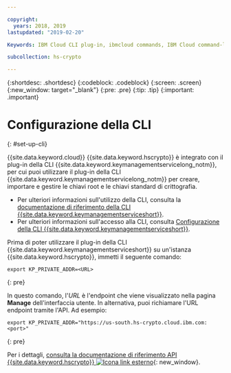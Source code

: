```yaml
---

copyright:
  years: 2018, 2019
lastupdated: "2019-02-20"

Keywords: IBM Cloud CLI plug-in, ibmcloud commands, IBM Cloud command-line interface

subcollection: hs-crypto

---
```


{:shortdesc: .shortdesc}
{:codeblock: .codeblock}
{:screen: .screen}
{:new_window: target="_blank"}
{:pre: .pre}
{:tip: .tip}
{:important: .important}

# Configurazione della CLI
{: #set-up-cli}

{{site.data.keyword.cloud}} {{site.data.keyword.hscrypto}} è integrato con il plug-in della CLI {{site.data.keyword.keymanagementservicelong_notm}}, per cui puoi utilizzare il plug-in della CLI {{site.data.keyword.keymanagementservicelong_notm}} per creare, importare e gestire le chiavi root e le chiavi standard di crittografia.

- Per ulteriori informazioni sull'utilizzo della CLI, consulta la [documentazione di riferimento della CLI {{site.data.keyword.keymanagementserviceshort}}](/docs/services/key-protect/cli-reference.html).
- Per ulteriori informazioni sull'accesso alla CLI, consulta [Configurazione della CLI {{site.data.keyword.keymanagementserviceshort}}](/docs/services/key-protect/set-up-cli.html).

Prima di poter utilizzare il plug-in della CLI {{site.data.keyword.keymanagementserviceshort}} su un'istanza {{site.data.keyword.hscrypto}}, immetti il seguente comando:

```
export KP_PRIVATE_ADDR=<URL>
```
{: pre}

In questo comando, l'*URL* è l'endpoint che viene visualizzato nella pagina **Manage** dell'interfaccia utente. In alternativa, puoi richiamare l'URL endpoint tramite l'API. Ad esempio:

```
export KP_PRIVATE_ADDR="https://us-south.hs-crypto.cloud.ibm.com:<port>"
```
{: pre}

Per i dettagli, [consulta la documentazione di riferimento API {{site.data.keyword.hscrypto}} ![Icona link esterno](../../icons/launch-glyph.svg "Icona link esterno")](https://cloud.ibm.com/apidocs/hs-crypto){: new_window}.
